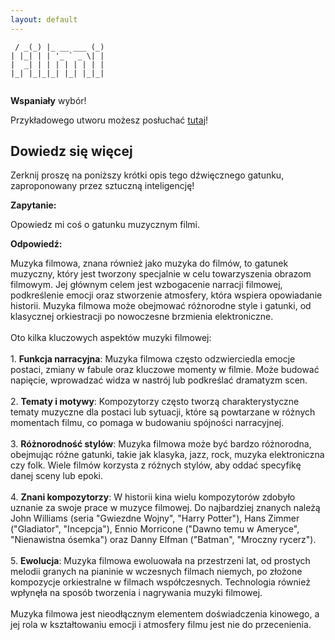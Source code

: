 ```yaml
---
layout: default
---
```


```  __ _ _           _ 
 / _(_) |_ __ ___ (_)
| |_| | | '_ ` _ \| |
|  _| | | | | | | | |
|_| |_|_|_| |_| |_|_|
                     
```
**Wspaniały** wybór!

Przykładowego utworu możesz posłuchać [tutaj](https://p.scdn.co/mp3-preview/2fae1d6e0e7a0c6ffdeb22472b8df6ddc9cef296)!
## Dowiedz się więcej
Zerknij proszę na poniższy krótki opis tego dźwięcznego gatunku, zaproponowany przez sztuczną inteligencję!



**Zapytanie:**

Opowiedz mi coś o gatunku muzycznym filmi.

**Odpowiedź:**

Muzyka filmowa, znana również jako muzyka do filmów, to gatunek muzyczny, który jest tworzony specjalnie w celu towarzyszenia obrazom filmowym. Jej głównym celem jest wzbogacenie narracji filmowej, podkreślenie emocji oraz stworzenie atmosfery, która wspiera opowiadanie historii. Muzyka filmowa może obejmować różnorodne style i gatunki, od klasycznej orkiestracji po nowoczesne brzmienia elektroniczne.<br><br>Oto kilka kluczowych aspektów muzyki filmowej:<br><br>1. **Funkcja narracyjna**: Muzyka filmowa często odzwierciedla emocje postaci, zmiany w fabule oraz kluczowe momenty w filmie. Może budować napięcie, wprowadzać widza w nastrój lub podkreślać dramatyzm scen.<br><br>2. **Tematy i motywy**: Kompozytorzy często tworzą charakterystyczne tematy muzyczne dla postaci lub sytuacji, które są powtarzane w różnych momentach filmu, co pomaga w budowaniu spójności narracyjnej.<br><br>3. **Różnorodność stylów**: Muzyka filmowa może być bardzo różnorodna, obejmując różne gatunki, takie jak klasyka, jazz, rock, muzyka elektroniczna czy folk. Wiele filmów korzysta z różnych stylów, aby oddać specyfikę danej sceny lub epoki.<br><br>4. **Znani kompozytorzy**: W historii kina wielu kompozytorów zdobyło uznanie za swoje prace w muzyce filmowej. Do najbardziej znanych należą John Williams (seria "Gwiezdne Wojny", "Harry Potter"), Hans Zimmer ("Gladiator", "Incepcja"), Ennio Morricone ("Dawno temu w Ameryce", "Nienawistna ósemka") oraz Danny Elfman ("Batman", "Mroczny rycerz").<br><br>5. **Ewolucja**: Muzyka filmowa ewoluowała na przestrzeni lat, od prostych melodii granych na pianinie w wczesnych filmach niemych, po złożone kompozycje orkiestralne w filmach współczesnych. Technologia również wpłynęła na sposób tworzenia i nagrywania muzyki filmowej.<br><br>Muzyka filmowa jest nieodłącznym elementem doświadczenia kinowego, a jej rola w kształtowaniu emocji i atmosfery filmu jest nie do przecenienia.